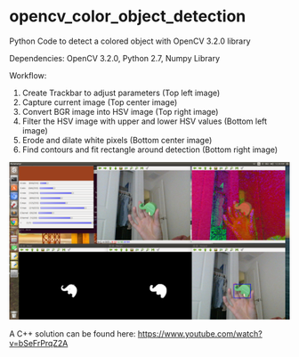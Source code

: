 # opencv_color_object_detection
Python Code to detect a colored object with OpenCV 3.2.0 library

Dependencies: OpenCV 3.2.0, Python 2.7, Numpy Library

Workflow:
  1. Create Trackbar to adjust parameters                 (Top left image)
  2. Capture current image                                (Top center image)
  3. Convert BGR image into HSV image                     (Top right image)
  4. Filter the HSV image with upper and lower HSV values (Bottom left image)
  5. Erode and dilate white pixels                        (Bottom center image)
  6. Find contours and fit rectangle around detection     (Bottom right image)

![](green_elephant.png)

A C++ solution can be found here: https://www.youtube.com/watch?v=bSeFrPrqZ2A
